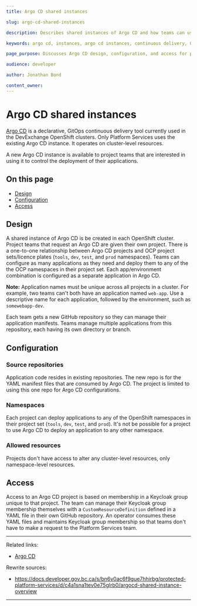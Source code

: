 ```yaml
---
title: Argo CD shared instances

slug: argo-cd-shared-instances

description: Describes shared instances of Argo CD and how teams can use them.

keywords: argo cd, instances, argo cd instances, continuous delivery, OpenShift, OpenShift project, namespace, OpenShift namespace

page_purpose: Discusses Argo CD design, configuration, and access for product teams.

audience: developer

author: Jonathan Bond

content_owner:
---
```


<!-- NOTE: This page was in the Documize protected space. -->

# Argo CD shared instances

[Argo CD](https://argo-cd.readthedocs.io/en/stable/) is a declarative, GitOps continuous delivery tool currently used in the DevExchange OpenShift clusters. Only Platform Services uses the existing Argo CD instance. It operates on cluster-level resources.

A new Argo CD instance is available to project teams that are interested in using it to control the deployment of their applications.

## On this page

- [Design](#design)
- [Configuration](#config)
- [Access](#access)

## Design<a name="design"></a>

A shared instance of Argo CD is be created in each OpenShift cluster. Project teams that request an Argo CD are given their own project. There is a one-to-one relationship between Argo CD projects and OCP project sets/licence plates (`tools`, `dev`, `test`, and `prod` namespaces). Teams can configure as many applications as they need and deploy them to any of the the OCP namespaces in their project set. Each app/environment combination is configured as a separate application in Argo CD.

**Note:** Application names must be unique across all projects in a cluster. For example, two teams can't both have an application named `web-app`. Use a descriptive name for each application, followed by the environment, such as `somewebapp-dev`.

Each team gets a new GitHub repository so they can manage their application manifests. Teams manage multiple applications from this repository, each having its own directory or branch.

## Configuration<a name="config"></a>

### Source repositories
Application code resides in existing repositories. The new repo is for the YAML manifest files that are consumed by Argo CD. The project is limited to using this one repo for Argo CD configurations.

### Namespaces
Each project can deploy applications to any of the OpenShift namespaces in their project set (`tools`, `dev`, `test`, and `prod`). It's not be possible for a project to use Argo CD to deploy an application to any other namespace.

### Allowed resources
Projects don't have access to alter any cluster-level resources, only namespace-level resources.

## Access<a name="access"></a>

Access to an Argo CD project is based on membership in a Keycloak group unique to that project. The team can manage their Keycloak group membership themselves with a `CustomResourceDefinition` defined in a YAML file in their own GitHub repository. An operator consumes these YAML files and maintains Keycloak group membership so that teams don't have to make a request to the Platform Services team.

---
Related links:
* [Argo CD](https://argo-cd.readthedocs.io/en/stable/)

Rewrite sources:
* https://docs.developer.gov.bc.ca/s/bn6v0ac6f9gue7hhirbg/protected-platform-services/d/c4a1sna1tev0e75glrb0/argocd-shared-instance-overview
---
